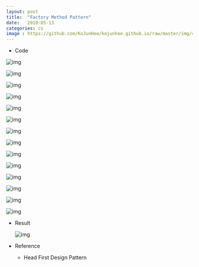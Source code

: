 ```yaml
---
layout: post
title:  "Factory Method Pattern"
date:   2018-05-13
categories: cs
image : https://github.com/KoJunHee/kojunhee.github.io/raw/master/img/cs_img.jpg
---
```



- Code

![img](https://github.com/KoJunHee/kojunhee.github.io/raw/master/img/fm01.png)

![img](https://github.com/KoJunHee/kojunhee.github.io/raw/master/img/fm02.png)

![img](https://github.com/KoJunHee/kojunhee.github.io/raw/master/img/fm13.png)

![img](https://github.com/KoJunHee/kojunhee.github.io/raw/master/img/fm04.png)

![img](https://github.com/KoJunHee/kojunhee.github.io/raw/master/img/fm13.png)

![img](https://github.com/KoJunHee/kojunhee.github.io/raw/master/img/fm05.png)

![img](https://github.com/KoJunHee/kojunhee.github.io/raw/master/img/fm06.png)

![img](https://github.com/KoJunHee/kojunhee.github.io/raw/master/img/fm07.png)

![img](https://github.com/KoJunHee/kojunhee.github.io/raw/master/img/fm08.png)

![img](https://github.com/KoJunHee/kojunhee.github.io/raw/master/img/fm09.png)

![img](https://github.com/KoJunHee/kojunhee.github.io/raw/master/img/fm10.png)

![img](https://github.com/KoJunHee/kojunhee.github.io/raw/master/img/fm11.png)

![img](https://github.com/KoJunHee/kojunhee.github.io/raw/master/img/fm12.png)

![img](https://github.com/KoJunHee/kojunhee.github.io/raw/master/img/fm14.png)

- Result

  ![img](https://github.com/KoJunHee/kojunhee.github.io/raw/master/img/fm15.png)

- Reference

  - Head First Design Pattern



